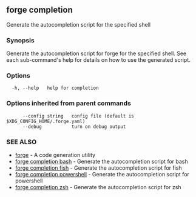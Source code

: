 ## forge completion

Generate the autocompletion script for the specified shell

### Synopsis

Generate the autocompletion script for forge for the specified shell.
See each sub-command's help for details on how to use the generated script.


### Options

```
  -h, --help   help for completion
```

### Options inherited from parent commands

```
      --config string   config file (default is $XDG_CONFIG_HOME/.forge.yaml)
      --debug           turn on debug output
```

### SEE ALSO

* [forge](forge.md)	 - A code generation utility
* [forge completion bash](forge_completion_bash.md)	 - Generate the autocompletion script for bash
* [forge completion fish](forge_completion_fish.md)	 - Generate the autocompletion script for fish
* [forge completion powershell](forge_completion_powershell.md)	 - Generate the autocompletion script for powershell
* [forge completion zsh](forge_completion_zsh.md)	 - Generate the autocompletion script for zsh

